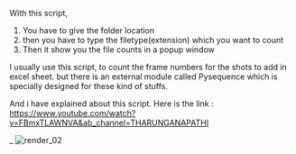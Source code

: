 With this script,

1. You have to give the folder location
2. then you have to type the filetype(extension) which you want to count
3. Then it show you the file counts in a popup window


I usually use this script, to count the frame numbers for the shots to add in excel sheet. but there is an external module called Pysequence which is specially designed for these kind of stuffs.

And i have explained about this script. 
Here is the link : 
https://www.youtube.com/watch?v=FBmxTLAWNVA&ab_channel=THARUNGANAPATHI

_ ![render_02](https://user-images.githubusercontent.com/65713157/132107709-a305b400-2878-4c01-8362-05be54a1427c.jpg)

